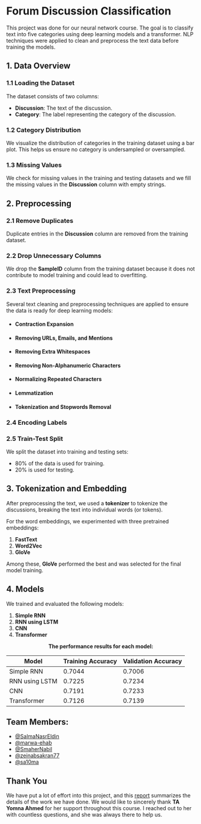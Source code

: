 # Forum Discussion Classification

This project was done for our neural network course. The goal is to classify text into five categories using deep learning models and a transformer. NLP techniques were applied to clean and preprocess the text data before training the models.

## 1. Data Overview

### 1.1 Loading the Dataset
The dataset consists of two columns:
- **Discussion**: The text of the discussion.
- **Category**: The label representing the category of the discussion.

### 1.2 Category Distribution
We visualize the distribution of categories in the training dataset using a bar plot. This helps us ensure no category is undersampled or oversampled.

### 1.3 Missing Values
We check for missing values in the training and testing datasets and we fill the missing values in the **Discussion** column with empty strings.

## 2. Preprocessing

### 2.1 Remove Duplicates
Duplicate entries in the **Discussion** column are removed from the training dataset.

### 2.2 Drop Unnecessary Columns
We drop the **SampleID** column from the training dataset because it does not contribute to model training and could lead to overfitting.

### 2.3 Text Preprocessing
Several text cleaning and preprocessing techniques are applied to ensure the data is ready for deep learning models:

- #### Contraction Expansion

- #### Removing URLs, Emails, and Mentions

- #### Removing Extra Whitespaces

- #### Removing Non-Alphanumeric Characters

- #### Normalizing Repeated Characters

- #### Lemmatization

- #### Tokenization and Stopwords Removal


### 2.4 Encoding Labels

### 2.5 Train-Test Split
We split the dataset into training and testing sets:
- 80% of the data is used for training.
- 20% is used for testing.

## 3. Tokenization and Embedding

After preprocessing the text, we used a **tokenizer** to tokenize the discussions, breaking the text into individual words (or tokens). 

For the word embeddings, we experimented with three pretrained embeddings:
1. **FastText**
2. **Word2Vec**
3. **GloVe**

Among these, **GloVe** performed the best and was selected for the final model training. 

## 4. Models

We trained and evaluated the following models:

1. **Simple RNN**
2. **RNN using LSTM**
3. **CNN**
4. **Transformer**

<p align="center">
  <strong>The performance results for each model:</strong>
</p>

<div align="center">

| Model                | Training Accuracy | Validation Accuracy |
|----------------------|-------------------|---------------------|
| Simple RNN           | 0.7044            | 0.7006              |
| RNN using LSTM       | 0.7225            | 0.7234              |
| CNN                  | 0.7191            | 0.7233              |
| Transformer          | 0.7126            | 0.7139              |

</div>


## Team Members:
 
- [@SalmaNasrEldin](https://github.com/SalmaNasrEldin)
- [@marwa-ehab](https://github.com/marwa-ehab)
- [@SmaherNabil](https://github.com/SmaherNabil)
- [@zeinabsakran77](https://github.com/zeinabsakran77)
- [@sa10ma](https://github.com/sa10ma)

## Thank You

We have put a lot of effort into this project, and this [report](https://github.com/monaya37/Forums/blob/5ea3419166a2de0a95cac1a3ea56fc4c2abe269e/Neural%20Networks%20Project%20Documentation.pdf) summarizes the details of the work we have done. We would like to sincerely thank **TA Yomna Ahmed** for her support throughout this course. I reached out to her with countless questions, and she was always there to help us.




